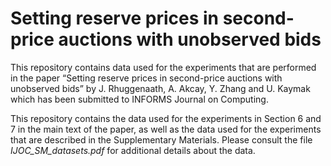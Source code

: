 # Setting reserve prices in second-price auctions with unobserved bids
This repository contains data used for the experiments that are performed in the paper “Setting reserve prices in second-price auctions with
unobserved bids” by J. Rhuggenaath, A. Akcay, Y. Zhang and U. Kaymak which has been submitted to INFORMS Journal on Computing.

This repository contains the data used for the experiments in Section 6 and 7 in the main text of the paper, as well as the data used for the experiments that are described in the Supplementary Materials. 
Please consult the file *IJOC_SM_datasets.pdf* for additional details about the data.
